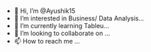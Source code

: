 - 👋 Hi, I’m @Ayushik15
- 👀 I’m interested in Business/ Data Analysis...
- 🌱 I’m currently learning Tableu...
- 💞️ I’m looking to collaborate on ...
- 📫 How to reach me ...

<!---
Ayushik15/Ayushik15 is a ✨ special ✨ repository because its `README.md` (this file) appears on your GitHub profile.
You can click the Preview link to take a look at your changes.
--->

